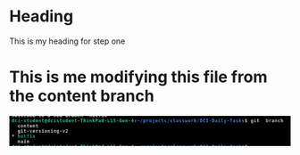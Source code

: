# Heading

This is my heading for step one

# This is me modifying this file from the content branch

![Screenshot of branches for the last step](image.png)
